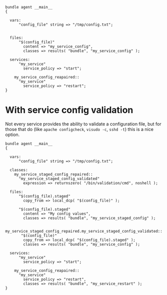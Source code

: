 ``` {.cfengine3 include-stdlib="t" log-level="info" exports="both"}
bundle agent __main__
{

  vars:
      "config_file" string => "/tmp/config.txt";


  files:
      "$(config_file)"
        content => "my_service_config",
        classes => results( "bundle", "my_service_config" );

  services:
      "my_service"
        service_policy => "start";

    my_service_config_reapaired::
      "my_service"
        service_policy => "restart";
}
```

# With service config validation

Not every service provides the ability to validate a configuration file,
but for those that do (like `apache configcheck`, `visudo -c`,
`sshd -t`) this is a nice option.

``` {.cfengine3 include-stdlib="t" log-level="info" exports="both"}
bundle agent __main__
{

  vars:
      "config_file" string => "/tmp/config.txt";

  classes:
    my_service_staged_config_repaired::
      "my_service_staged_config_validated"
        expression => returnszero( "/bin/validation/cmd", noshell );

  files:
      "$(config_file).staged"
        copy_from => local_dcp( "$(config_file)" );

      "$(config_file).staged"
        content => "My config values",
        classes => results( "bundle", "my_service_staged_config" );

    my_service_staged_config_repaired.my_service_staged_config_validated::
       "$(config_file)"
        copy_from => local_dcp( "$(config_file).staged" );
        classes => results( "bundle", "my_service_config" );

  services:
      "my_service"
        service_policy => "start";

    my_service_config_reapaired::
      "my_service"
        service_policy => "restart",
        classes => results( "bundle", "my_service_restart" );
}
```
